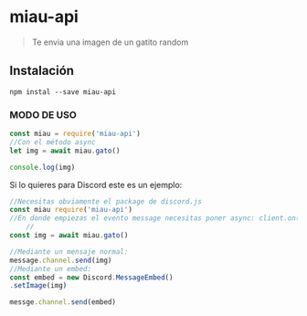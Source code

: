 # miau-api

> Te envia una imagen de un gatito random

## Instalación

```
npm instal --save miau-api
```

### MODO DE USO
```js
const miau = require('miau-api')
//Con el método async
let img = await miau.gato()

console.log(img)
```

Si lo quieres para Discord este es un ejemplo:

```js
//Necesitas obviamente el package de discord.js
const miau require('miau-api')
//En donde empiezas el evento message necesitas poner async: client.on('message', async message => {
    //                                                                            ^^^^^
const img = await miau.gato()

//Mediante un mensaje normal:
message.channel.send(img)
//Mediante un embed:
const embed = new Discord.MessageEmbed()
.setImage(img)

messge.channel.send(embed)
```